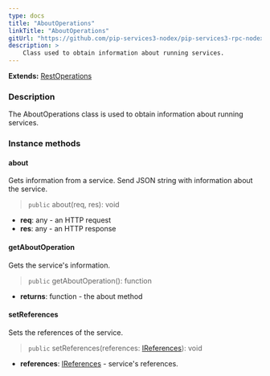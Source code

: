 ```yaml
---
type: docs
title: "AboutOperations"
linkTitle: "AboutOperations"
gitUrl: "https://github.com/pip-services3-nodex/pip-services3-rpc-nodex"
description: >
    Class used to obtain information about running services.
---
```


**Extends:** [RestOperations](../rest_operations)

### Description

The AboutOperations class is used to obtain information about running services.

### Instance methods

#### about
Gets information from a service.
Send JSON string with information about the service.

> `public` about(req, res): void 
- **req**: any - an HTTP request
- **res**: any - an HTTP response


#### getAboutOperation
Gets the service's information.

> `public` getAboutOperation(): function

- **returns**: function - the about method


#### setReferences
Sets the references of the service.

> `public` setReferences(references: [IReferences](../../../commons/refer/ireferences)): void

- **references**: [IReferences](../../../commons/refer/ireferences) - service's references.
